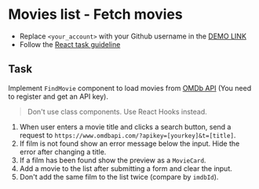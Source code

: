 # Movies list - Fetch movies
- Replace `<your_account>` with your Github username in the
 [DEMO LINK](https://Serhii-Nikitin.github.io/react_movies-list-fetch-movies/)
- Follow the [React task guideline](https://github.com/mate-academy/react_task-guideline#react-tasks-guideline)

## Task
Implement `FindMovie` component to load movies from [OMDb API](http://www.omdbapi.com/) (You need to register and get an API key).

> Don't use class components. Use React Hooks instead.

1. When user enters a movie title and clicks a search button, send a request to `https://www.omdbapi.com/?apikey=[yourkey]&t=[title]`.
1. If film is not found show an error message below the input. Hide the error after changing a title.
1. If a film has been found show the preview as a `MovieCard`.
1. Add a movie to the list after submitting a form and clear the input.
1. Don't add the same film to the list twice (compare by `imdbId`).
